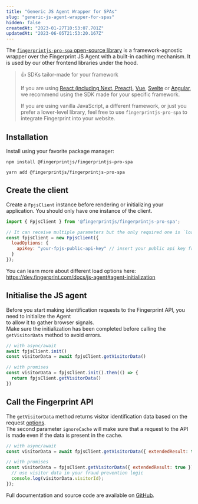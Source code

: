 ```yaml
---
title: "Generic JS Agent Wrapper for SPAs"
slug: "generic-js-agent-wrapper-for-spas"
hidden: false
createdAt: "2023-01-27T10:53:07.701Z"
updatedAt: "2023-06-05T21:53:20.167Z"
---
```

The [`fingerprintjs-pro-spa` open-source library](https://github.com/fingerprintjs/fingerprintjs-pro-spa) is a framework-agnostic wrapper over the Fingerprint JS Agent with a built-in caching mechanism. It is used by our other frontend libraries under the hood.   

> 👍 SDKs tailor-made for your framework
> 
> If you are using [React (including Next, Preact)](https://github.com/fingerprintjs/fingerprintjs-pro-react), [Vue](https://github.com/fingerprintjs/fingerprintjs-pro-vue), [Svelte](https://github.com/fingerprintjs/fingerprintjs-pro-svelte) or [Angular](https://github.com/fingerprintjs/fingerprintjs-pro-angular), we recommend using the SDK made for your specific framework. 
> 
> If you are using vanilla JavaScript, a different framework, or just you prefer a lower-level library, feel free to use `fingerprintjs-pro-spa` to integrate Fingerprint into your website.

## Installation

Install using your favorite package manager: 

```shell npm
npm install @fingerprintjs/fingerprintjs-pro-spa
```
```text Yarn
yarn add @fingerprintjs/fingerprintjs-pro-spa
```

## Create the client

Create a `FpjsClient` instance before rendering or initializing your application. You should only have one instance of the client.

```js
import { FpjsClient } from '@fingerprintjs/fingerprintjs-pro-spa';

// It can receive multiple parameters but the only required one is `loadOptions`, which contains the public API key
const fpjsClient = new FpjsClient({
  loadOptions: {
    apiKey: "your-fpjs-public-api-key" // insert your public api key from the dashboard here
  }
});
```

You can learn more about different load options here: <https://dev.fingerprint.com/docs/js-agent#agent-initialization>

## Initialise the JS agent

Before you start making identification requests to the Fingerprint API, you need to initialize the Agent  
to allow it to gather browser signals.  
Make sure the initialization has been completed before calling the `getVisitorData` method to avoid errors.

```js
// with async/await
await fpjsClient.init()
const visitorData = await fpjsClient.getVisitorData()

// with promises
const visitorData = fpjsClient.init().then(() => {
  return fpjsClient.getVisitorData()
})
```

## Call the Fingerprint API

The `getVisitorData` method returns visitor identification data based on the request [options](https://dev.fingerprint.com/docs/js-agent#visitor-identification).  
The second parameter `ignoreCache` will make sure that a request to the API is made even if the data is present in the cache.

```js
// with async/await
const visitorData = await fpjsClient.getVisitorData({ extendedResult: true })

// with promises
const visitorData = fpjsClient.getVisitorData({ extendedResult: true }).then((visitorData) => {
  // use visitor data in your fraud prevention logic
  console.log(visitorData.visitorId);
});
```

Full documentation and source code are available on [GitHub](https://github.com/fingerprintjs/fingerprintjs-pro-spa).